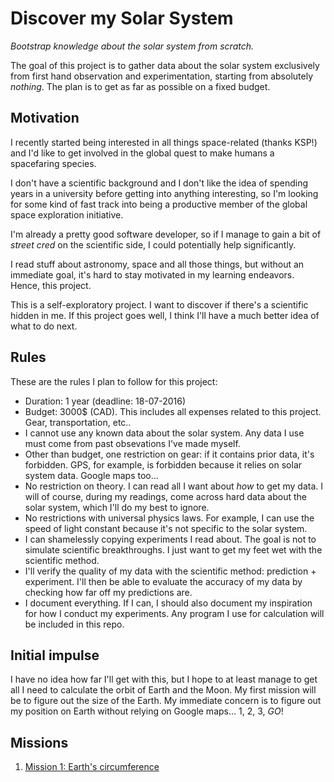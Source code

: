 # Discover my Solar System

*Bootstrap knowledge about the solar system from scratch.*

The goal of this project is to gather data about the solar system exclusively from first hand
observation and experimentation, starting from absolutely *nothing*. The plan is to get as far
as possible on a fixed budget.

## Motivation

I recently started being interested in all things space-related (thanks KSP!) and I'd like to get
involved in the global quest to make humans a spacefaring species.

I don't have a scientific background and I don't like the idea of spending years in a university
before getting into anything interesting, so I'm looking for some kind of fast track into being
a productive member of the global space exploration initiative.

I'm already a pretty good software developer, so if I manage to gain a bit of *street cred* on the
scientific side, I could potentially help significantly.

I read stuff about astronomy, space and all those things, but without an immediate goal, it's hard
to stay motivated in my learning endeavors. Hence, this project.

This is a self-exploratory project. I want to discover if there's a scientific hidden in me. If
this project goes well, I think I'll have a much better idea of what to do next.

## Rules

These are the rules I plan to follow for this project:

* Duration: 1 year (deadline: 18-07-2016)
* Budget: 3000$ (CAD). This includes all expenses related to this project. Gear, transportation,
  etc..
* I cannot use any known data about the solar system. Any data I use must come from past
  obsevations I've made myself.
* Other than budget, one restriction on gear: if it contains prior data, it's forbidden. GPS, for
  example, is forbidden because it relies on solar system data. Google maps too...
* No restriction on theory. I can read all I want about *how* to get my data. I will of course,
  during my readings, come across hard data about the solar system, which I'll do my best to
  ignore.
* No restrictions with universal physics laws. For example, I can use the speed of light constant
  because it's not specific to the solar system.
* I can shamelessly copying experiments I read about. The goal is not to simulate scientific
  breakthroughs. I just want to get my feet wet with the scientific method.
* I'll verify the quality of my data with the scientific method: prediction + experiment. I'll
  then be able to evaluate the accuracy of my data by checking how far off my predictions are.
* I document everything. If I can, I should also document my inspiration for how I conduct my
  experiments. Any program I use for calculation will be included in this repo.

## Initial impulse

I have no idea how far I'll get with this, but I hope to at least manage to get all I need to
calculate the orbit of Earth and the Moon. My first mission will be to figure out the size of the
Earth. My immediate concern is to figure out my position on Earth without relying on Google maps...
1, 2, 3, *GO*!

## Missions

1. [Mission 1: Earth's circumference](mission1.md)


